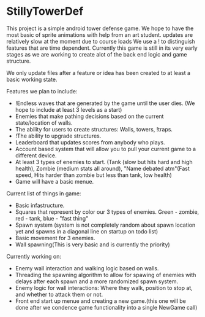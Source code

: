 # StillyTowerDef
This project is a simple android tower defense game. 
We hope to have the most basic of sprite animations with help from an art student. 
updates are relatively slow at the moment due to course loads
We use a ! to distinguish features that are time dependent. 
Currently this game is still in its very early stages as we are working to create alot of the back end logic and game structure. 

We only update files after a feature or idea has been created to at least a basic working state. 

Features we plan to include:
* !Endless waves that are generated by the game until the user dies. (We hope to include at least 3 levels as a start) 
* Enemies that make pathing decisions based on the current state/location of walls.
* The ability for users to create structures: Walls, towers, !traps.
* !The ability to upgrade structures.  
* Leaderboard that updates scores from anybody who plays. 
* Account based system that will allow you to pull your current game to a different device. 
* At least 3 types of enemies to start. (Tank (slow but hits hard and high health), Zombie (medium stats all around), "Name debated atm"(Fast speed, Hits harder than zombie but less than tank, low health)
* Game will have a basic menue.

Current list of things in game:
 * Basic infastructure. 
 * Squares that represent by color our 3 types of enemies. Green - zombie, red - tank, blue - "fast thing"
 * Spawn system (system is not completely random about spawn location yet and spawns in a diagonal line on startup on todo list)
 * Basic movement for 3 enemies. 
 * Wall spawning(This is very basic and is currently the priority)

Currently working on:
 * Enemy wall interaction and walking logic based on walls. 
 * Threading the spawning algorithm to allow for spawing of enemies with delays after each spawn and a more randomized spawn system.
 * Enemy logic for wall interactions: Where they walk, position to stop at, and whether to attack them or not.
 * Front end start up menue and creating a new game.(this one will be done after we condence game functionality into a single NewGame call)

